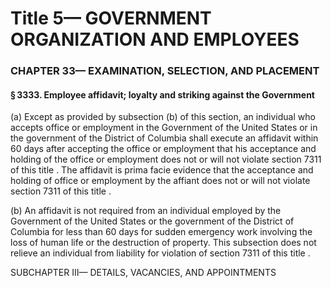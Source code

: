 
# Title 5— GOVERNMENT ORGANIZATION AND EMPLOYEES
### CHAPTER 33— EXAMINATION, SELECTION, AND PLACEMENT
#### § 3333. Employee affidavit; loyalty and striking against the Government

(a) Except as provided by subsection (b) of this section, an individual who accepts office or employment in the Government of the United States or in the government of the District of Columbia shall execute an affidavit within 60 days after accepting the office or employment that his acceptance and holding of the office or employment does not or will not violate section 7311 of this title . The affidavit is prima facie evidence that the acceptance and holding of office or employment by the affiant does not or will not violate section 7311 of this title .

(b) An affidavit is not required from an individual employed by the Government of the United States or the government of the District of Columbia for less than 60 days for sudden emergency work involving the loss of human life or the destruction of property. This subsection does not relieve an individual from liability for violation of section 7311 of this title .

SUBCHAPTER III— DETAILS, VACANCIES, AND APPOINTMENTS
